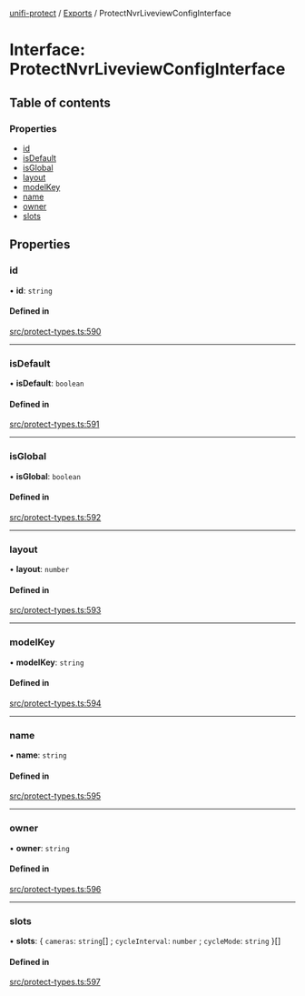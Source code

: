[unifi-protect](../README.md) / [Exports](../modules.md) / ProtectNvrLiveviewConfigInterface

# Interface: ProtectNvrLiveviewConfigInterface

## Table of contents

### Properties

- [id](ProtectNvrLiveviewConfigInterface.md#id)
- [isDefault](ProtectNvrLiveviewConfigInterface.md#isdefault)
- [isGlobal](ProtectNvrLiveviewConfigInterface.md#isglobal)
- [layout](ProtectNvrLiveviewConfigInterface.md#layout)
- [modelKey](ProtectNvrLiveviewConfigInterface.md#modelkey)
- [name](ProtectNvrLiveviewConfigInterface.md#name)
- [owner](ProtectNvrLiveviewConfigInterface.md#owner)
- [slots](ProtectNvrLiveviewConfigInterface.md#slots)

## Properties

### id

• **id**: `string`

#### Defined in

[src/protect-types.ts:590](https://github.com/hjdhjd/unifi-protect/blob/a66ec94/src/protect-types.ts#L590)

___

### isDefault

• **isDefault**: `boolean`

#### Defined in

[src/protect-types.ts:591](https://github.com/hjdhjd/unifi-protect/blob/a66ec94/src/protect-types.ts#L591)

___

### isGlobal

• **isGlobal**: `boolean`

#### Defined in

[src/protect-types.ts:592](https://github.com/hjdhjd/unifi-protect/blob/a66ec94/src/protect-types.ts#L592)

___

### layout

• **layout**: `number`

#### Defined in

[src/protect-types.ts:593](https://github.com/hjdhjd/unifi-protect/blob/a66ec94/src/protect-types.ts#L593)

___

### modelKey

• **modelKey**: `string`

#### Defined in

[src/protect-types.ts:594](https://github.com/hjdhjd/unifi-protect/blob/a66ec94/src/protect-types.ts#L594)

___

### name

• **name**: `string`

#### Defined in

[src/protect-types.ts:595](https://github.com/hjdhjd/unifi-protect/blob/a66ec94/src/protect-types.ts#L595)

___

### owner

• **owner**: `string`

#### Defined in

[src/protect-types.ts:596](https://github.com/hjdhjd/unifi-protect/blob/a66ec94/src/protect-types.ts#L596)

___

### slots

• **slots**: { `cameras`: `string`[] ; `cycleInterval`: `number` ; `cycleMode`: `string`  }[]

#### Defined in

[src/protect-types.ts:597](https://github.com/hjdhjd/unifi-protect/blob/a66ec94/src/protect-types.ts#L597)
